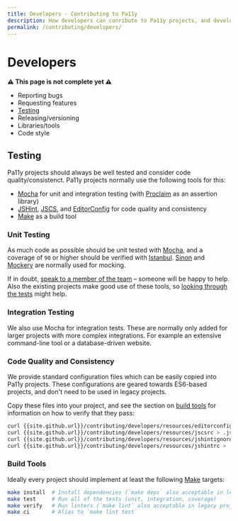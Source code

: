 ```yaml
---
title: Developers - Contributing to Pa11y
description: How developers can conribute to Pa11y projects, and development-specific guidelines.
permalink: /contributing/developers/
---
```



# Developers

**:warning: This page is not complete yet :warning:**

  - Reporting bugs
  - Requesting features
  - [Testing](#testing)
  - Releasing/versioning
  - Libraries/tools
  - Code style


## Testing

Pa11y projects should always be well tested and consider code quality/consistenct. Pa11y projects normally use the following tools for this:

  - [Mocha] for unit and integration testing (with [Proclaim] as an assertion library)
  - [JSHint], [JSCS], and [EditorConfig] for code quality and consistency
  - [Make] as a build tool

### Unit Testing

As much code as possible should be unit tested with [Mocha], and a coverage of `90` or higher should be verified with [Istanbul]. [Sinon] and [Mockery] are normally used for mocking.

If in doubt, [speak to a member of the team][contact] – someone will be happy to help. Also the existing projects make good use of these tools, so [looking through the tests][pa11y-tests] might help.

### Integration Testing

We also use Mocha for integration tests. These are normally only added for larger projects with more complex integrations. For example an extensive command-line tool or a database-driven website.

### Code Quality and Consistency

We provide standard configuration files which can be easily copied into Pa11y projects. These configurations are geared towards ES6-based projects, and don't need to be used in legacy projects.

Copy these files into your project, and see the section on [build tools](#build-tools) for information on how to verify that they pass:

```sh
curl {{site.github.url}}/contributing/developers/resources/editorconfig > .editorconfig
curl {{site.github.url}}/contributing/developers/resources/jscsrc > .jscsrc
curl {{site.github.url}}/contributing/developers/resources/jshintignore > .jshintignore
curl {{site.github.url}}/contributing/developers/resources/jshintrc > .jshintrc
```

### Build Tools

Ideally every project should implement at least the following [Make] targets:

```sh
make install  # Install dependencies (`make deps` also acceptable in legacy projects)
make test     # Run all of the tests (unit, integration, coverage)
make verify   # Run linters (`make lint` also acceptable in legacy projects)
make ci       # Alias to `make lint test`
```



[contact]: /contact/
[editorconfig]: http://editorconfig.org/
[istanbul]: https://github.com/gotwarlost/istanbul
[jscs]: http://jscs.info/
[jshint]: http://jshint.com/
[make]: https://www.gnu.org/software/make/
[mocha]: https://mochajs.org/
[mockery]: https://github.com/mfncooper/mockery
[pa11y-tests]: https://github.com/springernature/pa11y/tree/master/test/unit
[proclaim]: https://github.com/rowanmanning/proclaim
[sinon]: http://sinonjs.org/
